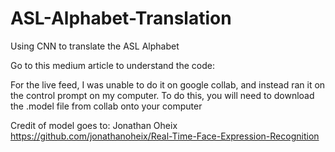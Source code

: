 # ASL-Alphabet-Translation
Using CNN to translate the ASL Alphabet

Go to this medium article to understand the code:


For the live feed, I was unable to do it on google collab, and instead ran it on the control prompt on my computer.
To do this, you will need to download the .model file from collab onto your computer


Credit of model goes to: Jonathan Oheix https://github.com/jonathanoheix/Real-Time-Face-Expression-Recognition
